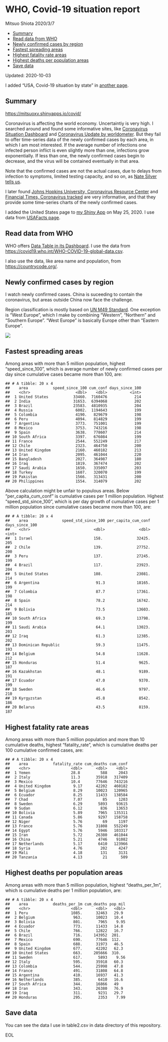 WHO, Covid-19 situation report
================
Mitsuo Shiota
2020/3/7

  - [Summary](#summary)
  - [Read data from WHO](#read-data-from-who)
  - [Newly confirmed cases by region](#newly-confirmed-cases-by-region)
  - [Fastest spreading areas](#fastest-spreading-areas)
  - [Highest fatality rate areas](#highest-fatality-rate-areas)
  - [Highest deaths per population
    areas](#highest-deaths-per-population-areas)
  - [Save data](#save-data)

Updated: 2020-10-03

I added “USA, Covid-19 situation by state” in [another page](USA.md).

## Summary

<https://mitsuoxv.shinyapps.io/covid/>

Coronavirus is affecting the world economy. Uncertaintiy is very high. I
searched around and found some informative sites, like [Coronavirus
Situation
Dashboard](https://who.maps.arcgis.com/apps/opsdashboard/index.html#/c88e37cfc43b4ed3baf977d77e4a0667)
and [Coronavirus Update by
worldometer](https://www.worldometers.info/coronavirus/). But they fail
to offer time-series data of the newly confirmed cases by each area, in
which I am most interested. If the average number of infections one
infected person inflict is even slightly more than one, infections grow
exponentially. If less than one, the newly confirmed cases begin to
decrease, and the virus will be contained eventually in that area.

Note that the confirmed cases are not the actual cases, due to delays
from infection to symptoms, limited testing capacity, and so on, as
[Nate Silver tells
us](https://fivethirtyeight.com/features/coronavirus-case-counts-are-meaningless/).

I later found [Johns Hopkins University, Coronavirus Resource
Center](https://coronavirus.jhu.edu/) and [Financial Times, Coronavirus
tracked](https://www.ft.com/content/a26fbf7e-48f8-11ea-aeb3-955839e06441)
are very informative, and that they provide some time-series charts of
the newly confirmed cases.

I added the United States page to [my Shiny
App](https://mitsuoxv.shinyapps.io/covid/) on May 25, 2020. I use data
from [USAFacts
page](https://usafacts.org/visualizations/coronavirus-covid-19-spread-map/).

## Read data from WHO

WHO offers [Data Table in its Dashboard](https://covid19.who.int/table).
I use the data from
<https://covid19.who.int/WHO-COVID-19-global-data.csv>.

I also use the data, like area name and population, from
<https://countrycode.org/>.

## Newly confirmed cases by region

I watch newly confirmed cases. China is suceeding to contain the
coronavirus, but areas outside China now face the challenge.

Region classification is mostly based on [UN M49
Standard](https://unstats.un.org/unsd/methodology/m49/). One exception
is “West Europe”, which I make by combining “Western”, “Northern” and
“Southern Europe”. “West Europe” is basically Europe other than
“Eastern Europe”.

![](README_files/figure-gfm/chart-1.png)<!-- -->

## Fastest spreading areas

Among areas with more than 5 million population, highest
“speed\_since\_100”, which is average number of newly confirmed cases
per day since cumulative cases became more than 100, are:

    ## # A tibble: 20 x 4
    ##    area           speed_since_100 cum_conf days_since_100
    ##    <chr>                    <dbl>    <dbl>          <int>
    ##  1 United States           33460.  7160476            214
    ##  2 India                   31653.  6394068            202
    ##  3 Brazil                  23583.  4810935            204
    ##  4 Russia                   6002.  1194643            199
    ##  5 Colombia                 4190.   829679            198
    ##  6 Peru                     4094.   814829            199
    ##  7 Argentina                3773.   751001            199
    ##  8 Mexico                   3753.   743216            198
    ##  9 Spain                    3638.   778607            214
    ## 10 South Africa             3397.   676084            199
    ## 11 France                   2544.   552249            217
    ## 12 Chile                    2323.   464750            200
    ## 13 United Kingdom           2160.   460182            213
    ## 14 Iran                     2095.   461044            220
    ## 15 Bangladesh               2027.   364987            180
    ## 16 Iraq                     1819.   367474            202
    ## 17 Saudi Arabia             1650.   335097            203
    ## 18 Turkey                   1607.   320070            199
    ## 19 Pakistan                 1566.   313431            200
    ## 20 Philippines              1554.   314079            202

Above calculation might be unfair to populous areas. Below
“per\_capita\_cum\_conf” is cumulative cases per 1 million population.
Highest “speed\_std\_since\_100”, which is per day growth of cumulative
cases per 1 million population since cumulative cases became more than
100, are:

    ## # A tibble: 20 x 4
    ##    area               speed_std_since_100 per_capita_cum_conf days_since_100
    ##    <chr>                            <dbl>               <dbl>          <int>
    ##  1 Israel                           158.               32425.            205
    ##  2 Chile                            139.               27752.            200
    ##  3 Peru                             137.               27245.            199
    ##  4 Brazil                           117.               23923.            204
    ##  5 United States                    108.               23081.            214
    ##  6 Argentina                         91.3              18165.            199
    ##  7 Colombia                          87.7              17361.            198
    ##  8 Spain                             78.2              16742.            214
    ##  9 Bolivia                           73.5              13603.            185
    ## 10 South Africa                      69.3              13798.            199
    ## 11 Saudi Arabia                      64.1              13023.            203
    ## 12 Iraq                              61.3              12385.            202
    ## 13 Dominican Republic                59.3              11475.            193
    ## 14 Belgium                           54.8              11628.            212
    ## 15 Honduras                          51.4               9625.            187
    ## 16 Kazakhstan                        48.1               9189.            191
    ## 17 Ecuador                           47.0               9370.            199
    ## 18 Sweden                            46.6               9797.            210
    ## 19 Kyrgyzstan                        45.8               8542.            186
    ## 20 Belarus                           43.5               8159.            187

## Highest fatality rate areas

Among areas with more than 5 million population and more than 10
cumulative deaths, highest “fatality\_rate”, which is cumulative deaths
per 100 cumulative confirmed cases, are:

    ## # A tibble: 20 x 4
    ##    area           fatality_rate cum_deaths cum_conf
    ##    <chr>                  <dbl>      <dbl>    <dbl>
    ##  1 Yemen                  28.8         588     2043
    ##  2 Italy                  11.3       35918   317409
    ##  3 Mexico                 10.4       77646   743216
    ##  4 United Kingdom          9.17      42202   460182
    ##  5 Belgium                 8.29      10023   120965
    ##  6 Ecuador                 8.25      11433   138584
    ##  7 Chad                    7.07         85     1203
    ##  8 Sweden                  6.29       5893    93615
    ##  9 Sudan                   6.12        836    13653
    ## 10 Bolivia                 5.89       7965   135311
    ## 11 Canada                  5.86       9297   158758
    ## 12 Niger                   5.76         69     1197
    ## 13 France                  5.76      31808   552249
    ## 14 Egypt                   5.76       5946   103317
    ## 15 Iran                    5.72      26380   461044
    ## 16 China                   5.21       4746    91082
    ## 17 Netherlands             5.17       6410   123966
    ## 18 Syria                   4.76        202     4247
    ## 19 Mali                    4.18        131     3131
    ## 20 Tanzania                4.13         21      509

## Highest deaths per population areas

Among areas with more than 5 million population, highest
“deaths\_per\_1m”, which is cumulative deaths per 1 million
population, are:

    ## # A tibble: 20 x 4
    ##    area           deaths_per_1m cum_deaths pop_mil
    ##    <chr>                  <dbl>      <dbl>   <dbl>
    ##  1 Peru                   1085.      32463   29.9 
    ##  2 Belgium                 963.      10023   10.4 
    ##  3 Bolivia                 801.       7965    9.95
    ##  4 Ecuador                 773.      11433   14.8 
    ##  5 Chile                   766.      12822   16.7 
    ##  6 Brazil                  716.     143952  201.  
    ##  7 Mexico                  690.      77646  112.  
    ##  8 Spain                   688.      31973   46.5 
    ##  9 United Kingdom          677.      42202   62.3 
    ## 10 United States           663.     205666  310.  
    ## 11 Sweden                  617.       5893    9.56
    ## 12 Italy                   595.      35918   60.3 
    ## 13 Colombia                544.      25998   47.8 
    ## 14 France                  491.      31808   64.8 
    ## 15 Argentina               410.      16937   41.3 
    ## 16 Netherlands             385.       6410   16.6 
    ## 17 South Africa            344.      16866   49   
    ## 18 Iran                    343.      26380   76.9 
    ## 19 Iraq                    311.       9231   29.7 
    ## 20 Honduras                295.       2353    7.99

## Save data

You can see the data I use in table2.csv in data directory of this
repository.

EOL
